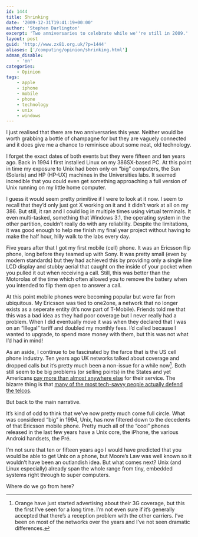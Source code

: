 ```yaml
---
id: 1444
title: Shrinking
date: '2009-12-31T19:41:19+00:00'
author: 'Stephen Darlington'
excerpt: 'Two anniversaries to celebrate while we''re still in 2009.'
layout: post
guid: 'http://www.zx81.org.uk/?p=1444'
aliases: ['/computing/opinion/shrinking.html']
adman_disable:
    - 'on'
categories:
    - Opinion
tags:
    - apple
    - iphone
    - mobile
    - phone
    - technology
    - unix
    - windows
---
```


I just realised that there are two anniversaries this year. Neither would be worth grabbing a bottle of champagne for but they are vaguely connected and it does give me a chance to reminisce about some neat, old technology.

I forget the exact dates of both events but they were fifteen and ten years ago. Back in 1994 I first installed Linux on my 386SX-based PC. At this point in time my exposure to Unix had been only on “big” computers, the Sun (Solaris) and HP (HP-UX) machines in the Universities labs. It seemed incredible that you could even get something approaching a full version of Unix running on my little home computer.

I guess it would seem pretty primitive if I were to look at it now. I seem to recall that they’d only just got X working on it and it didn’t work at all on my 386. But still, it ran and I could log in multiple times using virtual terminals. It even multi-tasked, something that Windows 3.1, the operating system in the other partition, couldn’t really do with any reliability. Despite the limitations, it was good enough to help me finish my final year project without having to make the half hour, hilly walk to the labs every day.

Five years after that I got my first mobile (cell) phone. It was an Ericsson flip phone, long before they teamed up with Sony. It was pretty small (even by modern standards) but they had achieved this by providing only a single line LCD display and stubby aerial that caught on the inside of your pocket when you pulled it out when receiving a call. Still, this was better than the Motorolas of the time which often allowed you to remove the battery when you intended to flip them open to answer a call.

At this point mobile phones were becoming popular but were far from ubiquitous. My Ericsson was tied to one2one, a network that no longer exists as a seperate entity (it’s now part of T-Mobile). Friends told me that this was a bad idea as they had poor coverage but I never really had a problem. When I did eventually move it was when they declared that I was on an “illegal” tariff and doubled my monthly fees. I’d called because I wanted to upgrade, to spend more money with them, but this was not what I’d had in mind!

As an aside, I continue to be fascinated by the farce that is the US cell phone industry. Ten years ago UK networks talked about coverage and dropped calls but it’s pretty much been a non-issue for a while now[^1]. Both still seem to be big problems (or selling points) in the States and yet Americans [pay more than almost anywhere else](http://www.oecd.org/document/20/0,3343,en_2649_201185_43471316_1_1_1_1,00.html) for their service. The bizarre thing is that [many of the most tech-savvy people actually defend the telcos](http://tech.slashdot.org/story/09/08/11/1610237/US-Cell-Phone-Plans-Among-Worlds-Most-Expensive?art_pos=19).

But back to the main narrative.

It’s kind of odd to think that we’ve now pretty much come full circle. What was considered “big” in 1994, Unix, has now filtered down to the decedents of that Ericsson mobile phone. Pretty much all of the “cool” phones released in the last few years have a Unix core, the iPhone, the various Android handsets, the Pré.

I’m not sure that ten or fifteen years ago I would have predicted that you would be able to get Unix on a phone, but Moore’s Law was well known so it wouldn’t have been an outlandish idea. But what comes next? Unix (and Linux especially) already span the whole range from tiny, embedded systems right through to super computers.

Where do we go from here?
[^1]: Orange have just started advertising about their 3G coverage, but this the first I’ve seen for a long time. I’m not even sure if it’s generally accepted that there’s a reception problem with the other carriers. I’ve been on most of the networks over the years and I’ve not seen dramatic differences.

